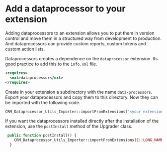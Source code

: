 # Add a dataprocessor to your extension

Adding dataprocessors to an extension allows you to put them in version control and move them in a structured way from development to production. And dataprocessors can provide custom reports, custom tokens and custom action lists.

Dataprocessors creates a dependence on the  `dataprocessor` extension. Its good practice to add this to the `info.xml` file.

````xml
<requires>
  <ext>dataprocessor</ext>
</requires>
````

Create in your extension a subdirectory with the name `data-processors`. Export your dataprocessors and copy them to
this directory. Now they can be imported with the following code.

````php
CRM_Dataprocessor_Utils_Importer::importFromExtensions('<your extension>');
````

If you want the dataprocessors installed directly after the installation of the extension, use the `postInstall` method of the Upgrader class.

````php
 public function postInstall() {
    CRM_Dataprocessor_Utils_Importer::importFromExtensions(E::LONG_NAME);
  }
````
